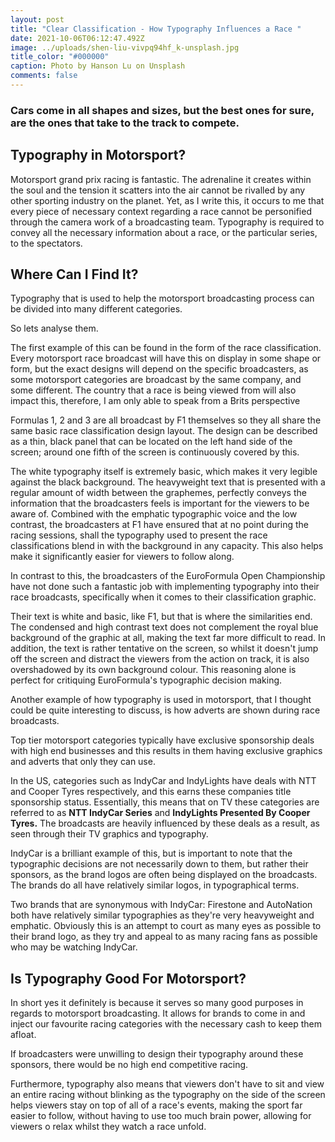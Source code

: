 ```yaml
---
layout: post
title: "Clear Classification - How Typography Influences a Race "
date: 2021-10-06T06:12:47.492Z
image: ../uploads/shen-liu-vivpq94hf_k-unsplash.jpg
title_color: "#000000"
caption: Photo by Hanson Lu on Unsplash
comments: false
---
```

### Cars come in all shapes and sizes, but the best ones for sure, are the ones that take to the track to compete. 

## Typography in Motorsport?

Motorsport grand prix racing is fantastic. The adrenaline it creates within the soul and the tension it scatters into the air cannot be rivalled by any other sporting industry on the planet. Yet, as I write this, it occurs to me that every piece of necessary context regarding a race cannot be personified through the camera work of a broadcasting team. Typography is required to convey all the necessary information about a race, or the particular series, to the spectators.

## Where Can I Find It?

Typography that is used to help the motorsport broadcasting process can be divided into many different categories.

So lets analyse them.

The first example of this can be found in the form of the race classification. Every motorsport race broadcast will have this on display in some shape or form, but the exact designs will depend on the specific broadcasters, as some motorsport categories are broadcast by the same company, and some different. The country that a race is being viewed from will also impact this, therefore, I am only able to speak from a Brits perspective

Formulas 1, 2 and 3 are all broadcast by F1 themselves so they all share the same basic race classification design layout. The design can be described as a thin, black panel that can be located on the left hand side of the screen; around one fifth of the screen is continuously covered by this. 

The white typography itself is extremely basic, which makes it very legible against the black background. The heavyweight text that is presented with a regular amount of width between the graphemes, perfectly conveys the information that the broadcasters feels is important for the viewers to be aware of. Combined with the emphatic typographic voice and the low contrast, the broadcasters at F1 have ensured that at no point during the racing sessions, shall the typography used to present the race classifications blend in with the background in any capacity. This also helps make it significantly easier for viewers to follow along. 

In contrast to this, the broadcasters of the EuroFormula Open Championship have not done such a fantastic job with implementing typography into their race broadcasts, specifically when it comes to their classification graphic. 

Their text is white and basic, like F1, but that is where the similarities end. The condensed and high contrast text does not complement the royal blue background of the graphic at all, making the text far more difficult to read. In addition, the text is rather tentative on the screen, so whilst it doesn't jump off the screen and distract the viewers from the action on track, it is also overshadowed by its own background colour. This reasoning alone is perfect for critiquing EuroFormula's typographic decision making. 

Another example of how typography is used in motorsport, that I thought could be quite interesting to discuss, is how adverts are shown during race broadcasts. 

Top tier motorsport categories typically have exclusive sponsorship deals with high end businesses and this results in them having exclusive graphics and adverts that only they can use.

In the US, categories such as IndyCar and IndyLights have deals with NTT and Cooper Tyres respectively, and this earns these companies title sponsorship status. Essentially, this means that on TV these categories are referred to as **NTT IndyCar Series** and **IndyLights Presented By Cooper Tyres.** The broadcasts are heavily influenced by these deals as a result, as seen through their TV graphics and typography. 

IndyCar is a brilliant example of this, but is important to note that the typographic decisions are not necessarily down to them, but rather their sponsors, as the brand logos are often being displayed on the broadcasts. The brands do all have relatively similar logos, in typographical terms.

Two brands that are synonymous with IndyCar: Firestone and AutoNation both have relatively similar typographies as they're very heavyweight and emphatic. Obviously this is an attempt to court as many eyes as possible to their brand logo, as they try and appeal to as many racing fans as possible who may be watching IndyCar.

## Is Typography Good For Motorsport?

In short yes it definitely is because it serves so many good purposes in regards to motorsport broadcasting. It allows for brands to come in and inject our favourite racing categories with the necessary cash to keep them afloat. 

If broadcasters were unwilling to design their typography around these sponsors, there would be no high end competitive racing. 

Furthermore, typography also means that viewers don't have to sit and view an entire racing without blinking as the typography on the side of the screen helps viewers stay on top of all of a race's events, making the sport far easier to follow, without having to use too much brain power, allowing for viewers o relax whilst they watch a race unfold.